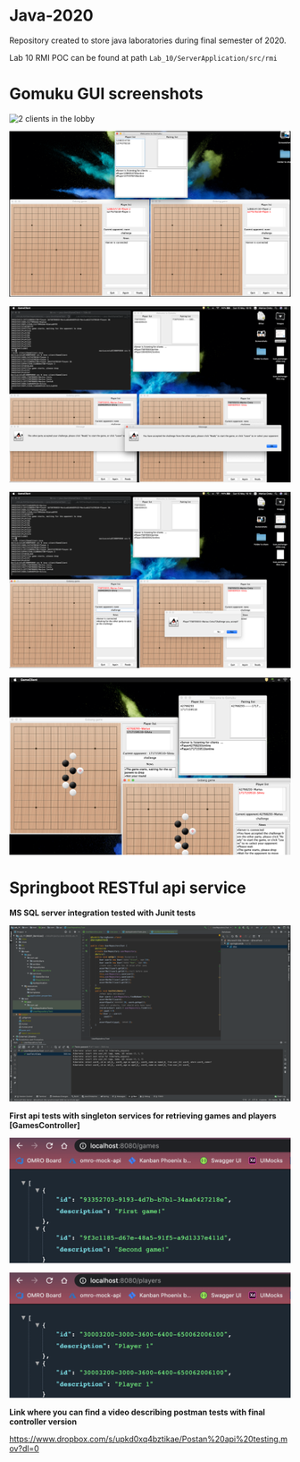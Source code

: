 # Java-2020
Repository created to store java laboratories during final semester of 2020.

Lab 10 RMI POC can be found at path `Lab_10/ServerApplication/src/rmi`


# **Gomuku GUI screenshots**


![2 clients in the lobby](https://github.com/mrcretu/Java-2020/blob/master/Lab_10/Screenshot%202020-05-10%20at%2017.03.22.png)

![Clients waiting to start the game](https://github.com/mrcretu/Java-2020/blob/master/Lab_10/Screenshot%202020-05-10%20at%2015.42.31.png)

![Clients waiting to start the game](https://github.com/mrcretu/Java-2020/blob/master/Lab_10/Screenshot%202020-05-10%20at%2016.10.51.png)

![Clients waiting to start the game](https://github.com/mrcretu/Java-2020/blob/master/Lab_10/Screenshot%202020-05-10%20at%2016.10.40.png)

![Clients waiting to start the game](https://github.com/mrcretu/Java-2020/blob/master/Lab_10/Screenshot%202020-05-10%20at%2017.05.47.png)

# **Springboot RESTful api service**

**MS SQL server integration tested with Junit tests**



![Clients waiting to start the game](https://github.com/mrcretu/Java-2020/blob/master/Lab_11/Screenshot%202020-05-10%20at%2019.34.19.png)

**First api tests with singleton services for retrieving games and players [GamesController]**

![Clients waiting to start the game](https://github.com/mrcretu/Java-2020/blob/master/Lab_11/Screenshot%202020-05-10%20at%2018.16.11.png)

![Clients waiting to start the game](https://github.com/mrcretu/Java-2020/blob/master/Lab_11/Screenshot%202020-05-10%20at%2020.25.53.png)


**Link where you can find a video describing postman tests with final controller version**

https://www.dropbox.com/s/upkd0xq4bztikae/Postan%20api%20testing.mov?dl=0





